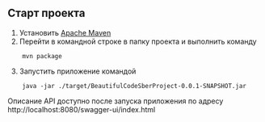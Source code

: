 Старт проекта
---
1. Установить [Apache Maven](https://maven.apache.org/download.cgi)
2. Перейти в командной строке в папку проекта и выполнить команду 
```shell
    mvn package
```
3. Запустить приложение командой
```shell
    java -jar ./target/BeautifulCodeSberProject-0.0.1-SNAPSHOT.jar
```

Описание API доступно после запуска приложения по адресу http://localhost:8080/swagger-ui/index.html